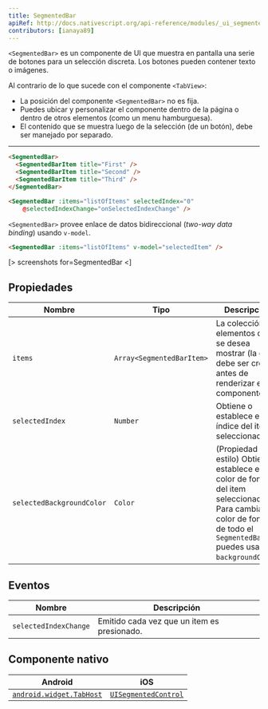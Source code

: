 ```yaml
---
title: SegmentedBar
apiRef: http://docs.nativescript.org/api-reference/modules/_ui_segmented_bar_.html
contributors: [ianaya89]
---
```


`<SegmentedBar>` es un componente de UI que muestra en pantalla una serie de botones para un selección discreta. Los botones pueden contener texto o imágenes.

Al contrario de lo que sucede con el componente `<TabView>`:
* La posición del componente `<SegmentedBar>` no es fija.
* Puedes ubicar y personalizar el componente dentro de la página o dentro de otros elementos (como un menu hamburguesa).
* El contenido que se muestra luego de la selección (de un botón), debe ser manejado por separado.

---
```html
<SegmentedBar>
  <SegmentedBarItem title="First" />
  <SegmentedBarItem title="Second" />
  <SegmentedBarItem title="Third" />
</SegmentedBar>
```

```html
<SegmentedBar :items="listOfItems" selectedIndex="0"
    @selectedIndexChange="onSelectedIndexChange" />
```

`<SegmentedBar>` provee enlace de datos bidireccional (*two-way data binding*) usando `v-model`.

```html
<SegmentedBar :items="listOfItems" v-model="selectedItem" />
```

[> screenshots for=SegmentedBar <]

## Propiedades

| Nombre | Tipo | Descripción |
|------|------|-------------|
| `items` | `Array<SegmentedBarItem>` | La colección de elementos que se desea mostrar (la cual debe ser creada antes de renderizar el componente).
| `selectedIndex` | `Number` | Obtiene o establece el índice del item seleccionado.
| `selectedBackgroundColor` | `Color` | (Propiedad de estilo) Obtiene o establece el color de fondo del item seleccionado. Para cambiar el color de fondo de todo el `SegmentedBar` puedes usar: `backgroundColor`.

## Eventos

| Nombre | Descripción |
|------|-------------|
| `selectedIndexChange`| Emitido cada vez que un item es presionado.

## Componente nativo

| Android | iOS |
|---------|-----|
| [`android.widget.TabHost`](https://developer.android.com/reference/android/widget/TabHost.html) | [`UISegmentedControl`](https://developer.apple.com/documentation/uikit/uisegmentedcontrol)
